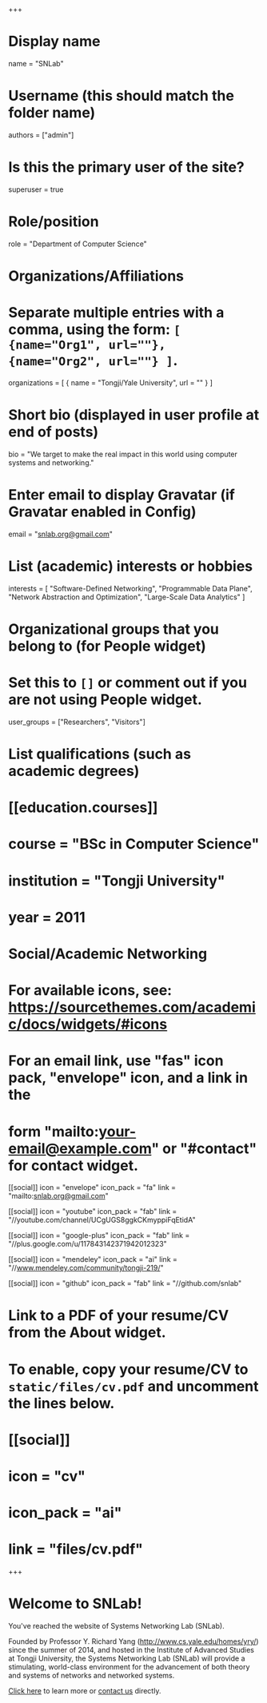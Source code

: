 +++
# Display name
name = "SNLab"

# Username (this should match the folder name)
authors = ["admin"]

# Is this the primary user of the site?
superuser = true

# Role/position
role = "Department of Computer Science"

# Organizations/Affiliations
#   Separate multiple entries with a comma, using the form: `[ {name="Org1", url=""}, {name="Org2", url=""} ]`.
organizations = [ { name = "Tongji/Yale University", url = "" } ]

# Short bio (displayed in user profile at end of posts)
bio = "We target to make the real impact in this world using computer systems and networking."

# Enter email to display Gravatar (if Gravatar enabled in Config)
email = "snlab.org@gmail.com"

# List (academic) interests or hobbies
interests = [
  "Software-Defined Networking",
  "Programmable Data Plane",
  "Network Abstraction and Optimization",
  "Large-Scale Data Analytics"
]

# Organizational groups that you belong to (for People widget)
#   Set this to `[]` or comment out if you are not using People widget.
user_groups = ["Researchers", "Visitors"]

# List qualifications (such as academic degrees)
# [[education.courses]]
#   course = "BSc in Computer Science"
#   institution = "Tongji University"
#   year = 2011

# Social/Academic Networking
# For available icons, see: https://sourcethemes.com/academic/docs/widgets/#icons
#   For an email link, use "fas" icon pack, "envelope" icon, and a link in the
#   form "mailto:your-email@example.com" or "#contact" for contact widget.

[[social]]
  icon = "envelope"
  icon_pack = "fa"
  link = "mailto:snlab.org@gmail.com"

[[social]]
  icon = "youtube"
  icon_pack = "fab"
  link = "//youtube.com/channel/UCgUGS8ggkCKmyppiFqEtidA"

[[social]]
  icon = "google-plus"
  icon_pack = "fab"
  link = "//plus.google.com/u/117843142371942012323"

[[social]]
  icon = "mendeley"
  icon_pack = "ai"
  link = "//www.mendeley.com/community/tongji-219/"

[[social]]
  icon = "github"
  icon_pack = "fab"
  link = "//github.com/snlab"

# Link to a PDF of your resume/CV from the About widget.
# To enable, copy your resume/CV to `static/files/cv.pdf` and uncomment the lines below.
# [[social]]
#   icon = "cv"
#   icon_pack = "ai"
#   link = "files/cv.pdf"

+++

# Welcome to SNLab!

You've reached the website of Systems Networking Lab (SNLab).

Founded by Professor Y. Richard Yang (<http://www.cs.yale.edu/homes/yry/>) since the summer of 2014, and hosted in the Institute of Advanced Studies at Tongji University, the Systems Networking Lab (SNLab) will provide a stimulating, world-class environment for the advancement of both theory and systems of networks and networked systems.

[Click here](/about) to learn more or [contact us](#contact) directly.
